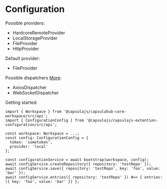 # Configuration

Possible providers:

- HardcoreRemoteProvider
- LocalStorageProvider
- FileProvider
- HttpProvider

Default provider:

- FileProvider

Possible dispatchers [More](https://github.com/capsulajs/capsulajs-transport-providers):

- AxiosDispatcher
- WebSocketDispatcher

Getting started:

    import { Workspace } from '@capsulajs/capsulahub-core-workspace/src/api';
    import { ConfigurationConfig } from '@capsulajs/capsulajs-extention-configuration/src/api';

    const workspace: Workspace = ...;
    const config: ConfigurationConfig = {
      token: 'sometoken',
      provider: 'local'
    };

    const configurationService = await bootstrap(workspace, config);
    await configService.createRepository({ repository: 'testRepo' });
    await configService.save({ repository: 'testRepo', key: 'foo', value: 'bar' });
    await configService.entries({ repository: 'testRepo' }) #=> { entries: [{ key: 'foo', value: 'bar' }] };
